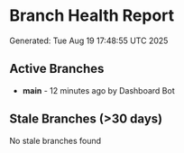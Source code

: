 # Branch Health Report
Generated: Tue Aug 19 17:48:55 UTC 2025

## Active Branches
- **main** - 12 minutes ago by Dashboard Bot

## Stale Branches (>30 days)
No stale branches found
